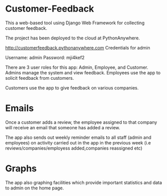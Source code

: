 # Customer-Feedback

This a web-based tool using Django Web Framework for collecting customer feedback.

The project has been deployed to the cloud at PythonAnywhere. 

http://customerfeedback.pythonanywhere.com
Credentials for admin

Username: admin
Password: mji4kef2

There are 3 user roles for this app: Admin, Employee, and Customer. Admins manage the
system and view feedback. Employees use the app to solicit feedback from customers. 

Customers use the app to give feedback on various companies.

# Emails
Once a customer adds a review, the employee assigned to that company will receive an email that someone has added a review.

The app also sends out weekly reminder emails to all staff (admin and employees) on activity carried out in the app in the previous week (i.e reviews/companies/employess added,companies reassigned etc)

# Graphs
The app also graphing facilities which provide important statistics and data to admin on the home page.


